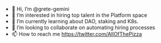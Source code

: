- 👋 Hi, I’m @grete-gemini
- 👀 I’m interested in hiring top talent in the Platform space
- 🌱 I’m currently learning about DAO, staking and K8s. 
- 💞️ I’m looking to collaborate on automating hiring processes
- 📫 How to reach me https://twitter.com/AllOfThePizza

<!---
grete-gemini/grete-gemini is a ✨ special ✨ repository because its `README.md` (this file) appears on your GitHub profile.
You can click the Preview link to take a look at your changes.
--->
